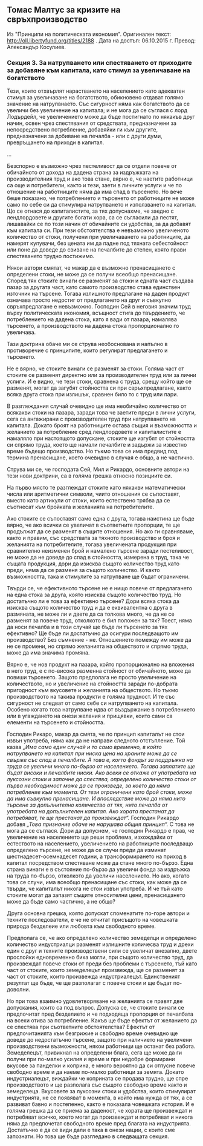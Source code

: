 ## Томас Малтус за кризите на свръхпроизводство

Из "Принципи на политическата икономия". Оригинален текст:
http://oll.libertyfund.org/titles/2188 .  Дата на достъп:
06.10.2015 г.  Превод: Александър Косулиев.

### Секция 3. За натрупването или спестяването от приходите за добавяне към капитала, като стимул за увеличаване на богатството

Тези, които отхвърлят нарастването на населението като адекватен
стимул за увеличаване на богатството, обикновено отдават голямо
значение на натрупвнаето. Със сигурност няма как богатството да
се увеличи без увеличение на капитала; и не мога да се съглася с
лорд Лодърдейл, че увеличението може да бъде постигнато по
някакъв друг начин, освен чрез спестявания от средствата,
предназначени за непосредствено потребление, добавяйки ги към
другите, предназначени за добиване на печалба - или с други
думи, превръщането на приходи в капитал.

...

Безспорно е възможно чрез пестеливост да се отдели повече от
обичайното от дохода на дадена страна за издръжката на
производителния труд и ако това стане, вярно е, че наетите
работници са още и потребители, както и тези, заети в личните
услуги и че по отношение на работниците няма да има спад в
търсенето. Но вече беше показано, че потреблението и търсенето
от работниците не може само по себе си да стимулира натрупването
и използването на капитал. Що се отнася до капиталистите, за тях
допуснахме, че заедно с лендлордовете и другите богати хора, са се
съгласили да пестят, лишавайки се по този начин от обичайните си
удобства, за да добавят към капитала си. При тези обстоятелства
е невъзможно увеличеното количество от стоки, получени при
увеличаването на работниците, да намерят купувачи, без цената
им да падне под тяхната себестойност или поне да доведе до
свиване на печалбите до степен, която прави спестяването трудно
постижимо.

Някои автори смятат, че макар да е възможно пренасищането с
определени стоки, не може да се получи всеобщо пренасищане.
Според тях стоките винаги се разменят за стоки и едната част
създава пазар за другата част, като самото производство става
единствен източник на търсене. Тогава излишното предлагане на
даден продукт означава просто недостиг от предлагането на друг и
съвкупно свръхпредлагане е невъзможно. Господин Сей в неговия
значим труд върху политическата икономия, всъщност стига до
твърдението, че потреблението на дадена стока, като я вади от
пазара, намалява търсенето, а производството на дадена стока
пропорционално го увеличава.

Тази доктрина обаче ми се струва необоснована и напълно в
противоречие с принципите, които регулират предлагането и
търсенето.

Не е вярно, че стоките винаги се разменят за стоки. Голяма част
от стоките се разменят директно или за производителен труд или
за лични услиги. И е видно, че тези стоки, сравнена с труда,
срещу който ще се разменят, могат да загубят стойността си при
свръхпредлагане, както всяка друга стока при излишък, сравнен
било то с труд или пари.

В разглеждания случай очевидно ще има необичайно количество от
всякакви стоки на пазара, заради това че заетите преди в лични
услуги, сега са ангажирани с производителен труд при
натрупването на капитала. Докато броят на работниците остава
същия и възможността и желанието за потребление сред
лендлордовете и капиталистите е намаляло при настоящото
допускане, стоките ще изгубят от стойността си спрямо труда,
което ще намали печалбите и задържи за известно време бъдещо
производство. Но тъкмо това се има предвид под термина
пренасищане, което очевидно в случая е общо, а не частично.

Струва ми се, че господата Сей, Мил и Рикардо, основните автори
на тези нови доктрини, са в голяма грешка относно позициите си.

На първо място те разглеждат стоките като някакви математически
числа или аритметични символи, чиито отношения се съпоставят,
вместо като артикули от стоки, които естествено трябва да се
съотнесат към бройката и желанията на потребителите.

Ако стоките се съпоставят само една с друга, тогава наистина ще
бъде вярно, че ако всички се увеличат в съответните пропорции,
те ще продължат да се разменят в същите отношения. Но ако ги
сравняваме, както и правим, със средствата за тяхното
производство и броя и желанията на потребителите, тогава
увеличената продукция при сравнително неизменен брой и намалено
търсене заради пестеливост, не може да не доведе до спад в
стойността, измерена в труд, така че същата продукция, дори да
изисква същото количество труд като преди, няма да се разменя за
същото количество. И както възможността, така и стимулите за
натрупване ще бъдат ограничени.

Твърди се, че ефективното търсене не е нищо повече от
предлагането на една стока за друга, която изисква същото
количество труд. Но достатъчно ли е това за ефективно търсене?
Дори всяка стока да изисква същото количество труд и да е
еквивалентна с друга в размяната, не може ли и двете да са
толкова много, че да не се разменят за повече труд, отколкото е
бил положен за тях? Тоест, няма да носи печалба и в този случай
ще бъде ли търсенето за тях ефективно? Ще бъде ли достатъчно да
осигури последващото им производство? Без съмнение - не.
Отношението помежду им може да не се промени, но спрямо
желанията на обществото и спрямо труда, може да има значима
промяна.

Вярно е, че нов продукт на пазара, който пропорционално на
вложения в него труд, е с по-висока разменна стойност от
обичайното, може да повиши търсенето.  Защото
предполага не просто увеличение на количеството, но и
увеличение на стойността заради по-добрата пригодност към
вкусовете и желанията на обществото. Но тъкмо производството на
такива продукти е голяма трудност. И те със сигурност не следват
от само себе си натрупването на капитала. Особено когато това
натрупване идва от въздържание в потреблението или в угаждането
на онези желания и прищявки, които сами са елементи на търсенето
и стойността.

Господин Рикаро, макар да смята, че по принцип капиталът не стои
извън употреба, няма как да не направи следното отстъпление. Той
казва _„Има само един случай и то само временно, в който
натрупването на капитал при ниска цена на храните може да се
свърже със спад в печалбите. А това е, когто фондът за поддръжка
на труда се увеличи много по-бързо от населението. Тогава
заплатите ще бъдат високи и печалбите ниски. Ако всеки се откаже
от употребата на луксозни стоки и започне да спестява,
определено количество стоки от първа необходимост може да се
произведе, за което да няма потребление към момента. От тези
ограничени като брой стоки, може да има съвкупно пренасищане. И
впоследствие може да няма нито търсене за допълнително
количество от тях, нито печалба от употребата на допълнителен
капитал. Ако хората престанат да потребяват, те ще престанат да
произвеждат“._ Господин Рикардо добавя _„Това признание обаче не
нарушава общия принцип“._ С това не мога да се съглася. Дори да
допуснем, че господин Рикардо е прав, че увеличение на
населението ще реши проблема, изхождайки от естеството на
населението, увеличението на работниците последващо определено
търсене, не може да се случи преди да изминат
шестнадесет-осемнадесет години, а трансформирането на приход в
капитал посредством спестяване може да стане много по-бързо.
Една страна винаги е в състояние по-бързо да увеличи фонда за
издръжка на труда по-бързо, отколкото да увеличи населението. Но
ако, когато това се случи, има всеобщо пренасищане със стоки,
как може да се твърди, че капиталът никога не стои извън
употреба. И че тъй като стоките могат да запазят същите
относителни цени, пренасищането може да бъде само частично, а не
общо?

Друга основна грешка, която допускат споменатите по-горе автори
и техните последователи, е че не отчитат присъщото на човешката
природа безделеие или любовта към свободното време.

Предполага се, че ако определено количество земеделци и
определено количество индустриалци разменят излишните количесва
труд и дрехи един с друг и техните производствени сили се
увеличат внезапно, двете прослойки едновременно биха могли, при
същото количество труд, да произвеждат повече стоки от преди без
проблеми с търсенето, тъй като част от стоките, които
земеделецът произвежда, ще се разменят за част от стоките, които
произвежда индустриалецът. Единственият резултат ще бъде, че ще
разполагат с повече стоки и ще бъдат по-доволни.

Но при това взаимно удовлетворяване на желанията се правят две
допускания, които са под въпрос.  Допуска се, че стоките винаги
се предпочитат пред безделието и че подходяща пропорция от
печалбата на всеки отива за потребление.  Какъв ще бъде ефектът
от желанието да се спестява при съответните обстоятелства? 
Ефектът от предпочитанията към безгрижие и свободно време
очевидно ще доведе до недостатъчно търсене, защото при наличието
на увеличени производствени възможности, някои работници ще
останат без работа.  Земеделецът, привикнал на определени блага,
сега ще може да ги получи при по-малко усилия и време и при
недобре формирани вкусове за панделки и коприна, е много
вероятно да си отпусне повече свободно време и да наеме по-малко
работници за земята. Докато индустриалецът, виждайки че
коприната се продава трудно, ще спре производството и ще
разполага със същото свободно време както и земеделеца.
Вкусовете за луксозни стоки и удобства, които стимулират
индустрията, не се появяват в момента, в който има нужда от тях,
а се развиват бавно и постепенно, както е показала човешката
история. И е голяма грешка да се приема за даденост, че хората
ще произвеждат и потребяват всичко, което могат да произвеждат и
потребяват и никога няма да предпочетат свободното време пред
благата на индустрията. Достатъчно е да се види дали е така в
онези нации, с които сме запознати. Но това ще бъде разгледано в
следващата секция.
